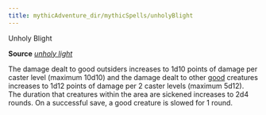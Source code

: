 ```yaml
---
title: mythicAdventure_dir/mythicSpells/unholyBlight
---
```

Unholy Blight

**Source** [_unholy light_](spell_dir/unholyBlight#_unholy-blight)

The damage dealt to good outsiders increases to 1d10 points of damage per caster level (maximum 10d10) and the damage dealt to other [good](monsters/creatureTypes#_good-subtype) creatures increases to 1d12 points of damage per 2 caster levels (maximum 5d12). The duration that creatures within the area are sickened increases to 2d4 rounds. On a successful save, a good creature is slowed for 1 round.

